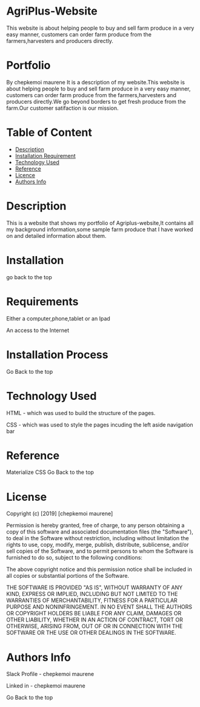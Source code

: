 # AgriPlus-Website
This website is about helping people to buy and sell farm produce in a very easy manner, customers can order farm produce from the farmers,harvesters and producers directly.
# Portfolio
By chepkemoi maurene
It is a description of my website.This website is about helping people to buy and sell farm produce in a very easy manner, customers can order farm produce from the farmers,harvesters and producers directly.We go beyond borders to get fresh produce from the farm.Our customer satifaction is our mission.
# Table of Content
- [Description](https://github.com/ChepkemoiMaurene/AgriPlus-Website/edit/main/README.md#description)
- [Installation Requirement](https://github.com/ChepkemoiMaurene/AgriPlus-Website/edit/main/README.md#installation-requirement)
- [Technology Used](https://github.com/ChepkemoiMaurene/AgriPlus-Website/edit/main/README.md#technology-used)
- [Reference](https://github.com/ChepkemoiMaurene/AgriPlus-Website/edit/main/README.md#reference)
- [Licence](https://github.com/ChepkemoiMaurene/AgriPlus-Website/edit/main/README.md#license)
- [Authors Info](https://github.com/ChepkemoiMaurene/AgriPlus-Website/edit/main/README.md#authors-info)
# Description
This is a website that shows my portfolio of Agriplus-website,It contains all my background information,some sample farm produce that I have worked on and  detailed information about them.

# Installation 
go back to the top
# Requirements
Either a computer,phone,tablet or an Ipad

An access to the Internet

 # Installation Process
Go Back to the top

# Technology Used
HTML - which was used to build the structure of the pages.

CSS - which was used to style the pages incuding the left aside navigation bar

# Reference
Materialize CSS
Go Back to the top
#  License

Copyright (c) [2019] [chepkemoi maurene]

Permission is hereby granted, free of charge, to any person obtaining a copy of this software and associated documentation files (the "Software"), to deal in the Software without restriction, including without limitation the rights to use, copy, modify, merge, publish, distribute, sublicense, and/or sell copies of the Software, and to permit persons to whom the Software is furnished to do so, subject to the following conditions:

The above copyright notice and this permission notice shall be included in all copies or substantial portions of the Software.

THE SOFTWARE IS PROVIDED "AS IS", WITHOUT WARRANTY OF ANY KIND, EXPRESS OR IMPLIED, INCLUDING BUT NOT LIMITED TO THE WARRANTIES OF MERCHANTABILITY, FITNESS FOR A PARTICULAR PURPOSE AND NONINFRINGEMENT. IN NO EVENT SHALL THE AUTHORS OR COPYRIGHT HOLDERS BE LIABLE FOR ANY CLAIM, DAMAGES OR OTHER LIABILITY, WHETHER IN AN ACTION OF CONTRACT, TORT OR OTHERWISE, ARISING FROM, OUT OF OR IN CONNECTION WITH THE SOFTWARE OR THE USE OR OTHER DEALINGS IN THE SOFTWARE.
# Authors Info
Slack Profile - chepkemoi maurene

Linked in -  chepkemoi maurene

Go Back to the top
